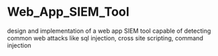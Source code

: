 # Web_App_SIEM_Tool
design and implementation of a web app SIEM tool capable of detecting common web attacks like sql injection, cross site scripting, command injection 
